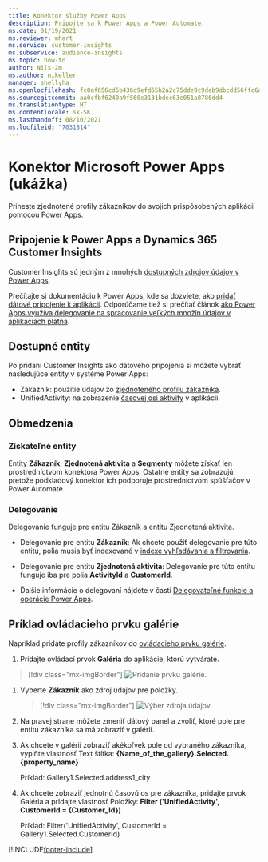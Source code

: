 ```yaml
---
title: Konektor služby Power Apps
description: Pripojte sa k Power Apps a Power Automate.
ms.date: 01/19/2021
ms.reviewer: mhart
ms.service: customer-insights
ms.subservice: audience-insights
ms.topic: how-to
author: Nils-2m
ms.author: nikeller
manager: shellyha
ms.openlocfilehash: fc0af656cd5b436d9efd65b2a2c75dde9c9deb9dbcdd56ffc6a960f5878a631f
ms.sourcegitcommit: aa0cfbf6240a9f560e3131bdec63e051a8786dd4
ms.translationtype: HT
ms.contentlocale: sk-SK
ms.lasthandoff: 08/10/2021
ms.locfileid: "7031814"
---
```

# <a name="microsoft-power-apps-connector-preview"></a>Konektor Microsoft Power Apps (ukážka)

Prineste zjednotené profily zákazníkov do svojich prispôsobených aplikácií pomocou Power Apps.

## <a name="connect-power-apps-and-dynamics-365-customer-insights"></a>Pripojenie k Power Apps a Dynamics 365 Customer Insights

Customer Insights sú jedným z mnohých [dostupných zdrojov údajov v Power Apps](/powerapps/maker/canvas-apps/working-with-data-sources).

Prečítajte si dokumentáciu k Power Apps, kde sa dozviete, ako [pridať dátové pripojenie k aplikácii](/powerapps/maker/canvas-apps/add-data-connection). Odporúčame tiež si prečítať článok [ako Power Apps využíva delegovanie na spracovanie veľkých množín údajov v aplikáciách plátna](/powerapps/maker/canvas-apps/delegation-overview).

## <a name="available-entities"></a>Dostupné entity

Po pridaní Customer Insights ako dátového pripojenia si môžete vybrať nasledujúce entity v systéme Power Apps:

- Zákazník: použitie údajov zo [zjednoteného profilu zákazníka](customer-profiles.md).
- UnifiedActivity: na zobrazenie [časovej osi aktivity](activities.md) v aplikácii.

## <a name="limitations"></a>Obmedzenia

### <a name="retrievable-entities"></a>Získateľné entity

Entity **Zákazník**, **Zjednotená aktivita** a **Segmenty** môžete získať len prostredníctvom konektora Power Apps. Ostatné entity sa zobrazujú, pretože podkladový konektor ich podporuje prostredníctvom spúšťačov v Power Automate.  

### <a name="delegation"></a>Delegovanie

Delegovanie funguje pre entitu Zákazník a entitu Zjednotená aktivita. 

- Delegovanie pre entitu **Zákazník**: Ak chcete použiť delegovanie pre túto entitu, polia musia byť indexované v [indexe vyhľadávania a filtrovania](search-filter-index.md).  

- Delegovanie pre entitu **Zjednotená aktivita**: Delegovanie pre túto entitu funguje iba pre polia **ActivityId** a **CustomerId**.  

- Ďalšie informácie o delegovaní nájdete v časti [Delegovateľné funkcie a operácie Power Apps](/connectors/commondataservice/#power-apps-delegable-functions-and-operations-for-the-cds-for-apps). 

## <a name="example-gallery-control"></a>Príklad ovládacieho prvku galérie

Napríklad pridáte profily zákazníkov do [ovládacieho prvku galérie](/powerapps/maker/canvas-apps/add-gallery).

1. Pridajte ovládací prvok **Galéria** do aplikácie, ktorú vytvárate.

> [!div class="mx-imgBorder"]
> ![Pridanie prvku galérie.](media/connector-powerapps9.png "Pridanie prvku galérie")

1. Vyberte **Zákazník** ako zdroj údajov pre položky.

    > [!div class="mx-imgBorder"]
    > ![Výber zdroja údajov.](media/choose-datasource-powerapps.png "Výber zdroja údajov")

1. Na pravej strane môžete zmeniť dátový panel a zvoliť, ktoré pole pre entitu zákazníka sa má zobraziť v galérii.

1. Ak chcete v galérii zobraziť akékoľvek pole od vybraného zákazníka, vyplňte vlastnosť Text štítka: **{Name_of_the_gallery}.Selected.{property_name}**

    Príklad: Gallery1.Selected.address1_city

1. Ak chcete zobraziť jednotnú časovú os pre zákazníka, pridajte prvok Galéria a pridajte vlastnosť Položky: **Filter ('UnifiedActivity', CustomerId = {Customer_Id})**

    Príklad: Filter('UnifiedActivity', CustomerId = Gallery1.Selected.CustomerId)


[!INCLUDE[footer-include](../includes/footer-banner.md)]